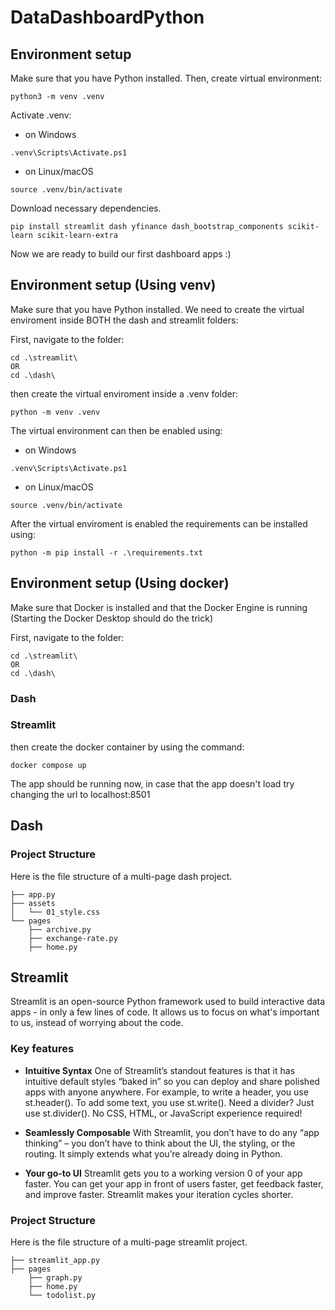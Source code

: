 # DataDashboardPython
## Environment setup
Make sure that you have Python installed. Then, create virtual environment:

```
python3 -m venv .venv
```

Activate .venv:
* on Windows
```
.venv\Scripts\Activate.ps1
```
* on Linux/macOS
```
source .venv/bin/activate
```
Download necessary dependencies.
```
pip install streamlit dash yfinance dash_bootstrap_components scikit-learn scikit-learn-extra
```

Now we are ready to build our first dashboard apps :)

## Environment setup (Using venv)
Make sure that you have Python installed. We need to create the  virtual enviroment inside BOTH the dash and streamlit folders:

First, navigate to the folder:
```
cd .\streamlit\
OR
cd .\dash\
```

then create the virtual enviroment inside a .venv folder:
```
python -m venv .venv
```

The virtual environment can then be enabled using:
* on Windows
```
.venv\Scripts\Activate.ps1
```

* on Linux/macOS
```
source .venv/bin/activate
```

After the virtual enviroment is enabled the requirements can be installed using:
```
python -m pip install -r .\requirements.txt
```

## Environment setup (Using docker)
Make sure that Docker is installed and that the Docker Engine is running (Starting the Docker Desktop should do the trick)

First, navigate to the folder:
```
cd .\streamlit\
OR
cd .\dash\
```

### Dash

### Streamlit
then create the docker container by using the command:
```
docker compose up
```

The app should be running now, in case that the app doesn't load try changing the url to localhost:8501

## Dash
### Project Structure
Here is the file structure of a multi-page dash project.

```
├── app.py
├── assets
│   └── 01_style.css
└── pages
    ├── archive.py
    ├── exchange-rate.py
    ├── home.py
```

## Streamlit
Streamlit is an open-source Python framework used to build interactive data apps - in only a few lines of code. It allows us to focus on what's important to us, instead of worrying about the code.

### Key features

- **Intuitive Syntax**
    One of Streamlit’s standout features is that it has intuitive default styles “baked in” so you can deploy and share polished apps with anyone anywhere. For example, to write a header, you use st.header(). To add some text, you use st.write(). Need a divider? Just use st.divider().
    No CSS, HTML, or JavaScript experience required!

- **Seamlessly Composable**
    With Streamlit, you don’t have to do any “app thinking” – you don’t have to think about the UI, the styling, or the routing. It simply extends what you’re already doing in Python. 

- **Your go-to UI**
    Streamlit gets you to a working version 0 of your app faster. You can get your app in front of users faster, get feedback faster, and improve faster. Streamlit makes your iteration cycles shorter.

### Project Structure
Here is the file structure of a multi-page streamlit project.

```
├── streamlit_app.py
├── pages
    ├── graph.py
    ├── home.py
    └── todolist.py
```